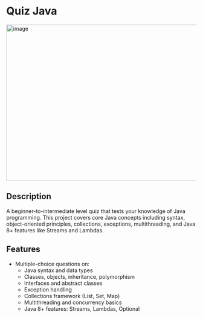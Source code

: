 # Quiz Java
<img width="741" height="414" alt="image" src="https://github.com/user-attachments/assets/0e6bcb40-c64f-4c82-9903-42fa2021ff42" />

## Description
A beginner-to-intermediate level quiz that tests your knowledge of Java programming. This project covers core Java concepts including syntax, object-oriented principles, collections, exceptions, multithreading, and Java 8+ features like Streams and Lambdas.

## Features
- Multiple-choice questions on:
  - Java syntax and data types
  - Classes, objects, inheritance, polymorphism
  - Interfaces and abstract classes
  - Exception handling
  - Collections framework (List, Set, Map)
  - Multithreading and concurrency basics
  - Java 8+ features: Streams, Lambdas, Optional
